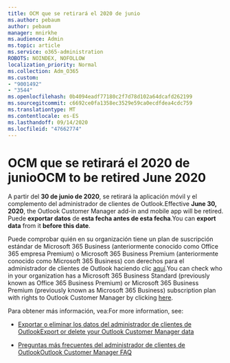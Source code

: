 ```yaml
---
title: OCM que se retirará el 2020 de junio
ms.author: pebaum
author: pebaum
manager: mnirkhe
ms.audience: Admin
ms.topic: article
ms.service: o365-administration
ROBOTS: NOINDEX, NOFOLLOW
localization_priority: Normal
ms.collection: Adm_O365
ms.custom:
- "9001492"
- "3544"
ms.openlocfilehash: 0b4094eadf77180c2f7d78d102a64dcafd262199
ms.sourcegitcommit: c6692ce0fa1358ec3529e59ca0ecdfdea4cdc759
ms.translationtype: MT
ms.contentlocale: es-ES
ms.lasthandoff: 09/14/2020
ms.locfileid: "47662774"
---
```

# <a name="ocm-to-be-retired-june-2020"></a><span data-ttu-id="17785-102">OCM que se retirará el 2020 de junio</span><span class="sxs-lookup"><span data-stu-id="17785-102">OCM to be retired June 2020</span></span>


<span data-ttu-id="17785-103">A partir del **30 de junio de 2020**, se retirará la aplicación móvil y el complemento del administrador de clientes de Outlook.</span><span class="sxs-lookup"><span data-stu-id="17785-103">Effective **June 30, 2020**, the Outlook Customer Manager add-in and mobile app will be retired.</span></span> <span data-ttu-id="17785-104">Puede  **exportar datos**  de  **esta fecha antes de esta fecha**.</span><span class="sxs-lookup"><span data-stu-id="17785-104">You can  **export data**  from it  **before this date**.</span></span>  

<span data-ttu-id="17785-105">Puede comprobar quién en su organización tiene un plan de suscripción estándar de Microsoft 365 Business (anteriormente conocido como Office 365 empresa Premium) o Microsoft 365 Business Premium (anteriormente conocido como Microsoft 365 Business) con derechos para el administrador de clientes de Outlook haciendo clic [aquí](https://admin.microsoft.com/AdminPortal/Home?ref=/users).</span><span class="sxs-lookup"><span data-stu-id="17785-105">You can check who in your organization has a Microsoft 365 Business Standard (previously known as Office 365 Business Premium) or Microsoft 365 Business Premium (previously known as Microsoft 365 Business) subscription plan with rights to Outlook Customer Manager by clicking [here](https://admin.microsoft.com/AdminPortal/Home?ref=/users).</span></span>

<span data-ttu-id="17785-106">Para obtener más información, vea:</span><span class="sxs-lookup"><span data-stu-id="17785-106">For more information, see:</span></span>

- [<span data-ttu-id="17785-107">Exportar o eliminar los datos del administrador de clientes de Outlook</span><span class="sxs-lookup"><span data-stu-id="17785-107">Export or delete your Outlook Customer Manager data</span></span>](https://support.office.com/article/1a421cb4-e8de-4b44-bfb8-710b92820439)

- [<span data-ttu-id="17785-108">Preguntas más frecuentes del administrador de clientes de Outlook</span><span class="sxs-lookup"><span data-stu-id="17785-108">Outlook Customer Manager FAQ</span></span>](https://support.office.com/article/88e127ca-43a1-4c9d-8d52-6ad3a80f9c32)
